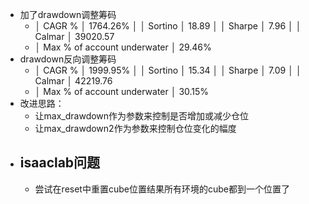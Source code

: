 - 加了drawdown调整筹码
	- │ CAGR %                      │ 1764.26%                    │
	  │ Sortino                     │ 18.89                       │
	  │ Sharpe                      │ 7.96                        │
	  │ Calmar                      │ 39020.57
	- │ Max % of account underwater │ 29.46%
- drawdown反向调整筹码
	- │ CAGR %                      │ 1999.95%                     │
	  │ Sortino                     │ 15.34                        │
	  │ Sharpe                      │ 7.09                         │
	  │ Calmar                      │ 42219.76
	- │ Max % of account underwater │ 30.15%
- 改进思路：
	- 让max_drawdown作为参数来控制是否增加或减少仓位
	- 让max_drawdown2作为参数来控制仓位变化的幅度
- ## isaaclab问题
	- 尝试在reset中重置cube位置结果所有环境的cube都到一个位置了
